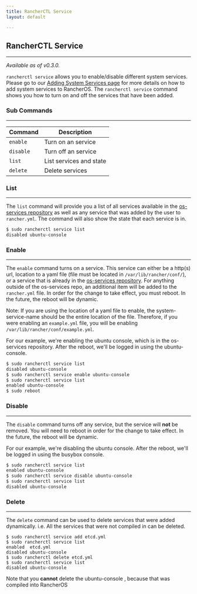 ```yaml
---
title: RancherCTL Service
layout: default

---
```


## RancherCTL Service
---
_Available as of v0.3.0._


`rancherctl service` allows you to enable/disable different system services. Please go to our [Adding System Services page]({{site.baseurl}}/docs/system-services/) for more details on how to add system services to RancherOS. The `rancherctl service` command shows you how to turn on and off the services that have been added.

### Sub Commands
---
|Command | Description |
|--------|-------------|
|`enable`	| Turn on an service|
|`disable`	|Turn off an service|
|`list`	|	List services and state|
|`delete`| Delete services|

### List
---
The `list` command will provide you a list of all services available in the [os-services repository](https://github.com/rancherio/os-services) as well as any service that was added by the user to `rancher.yml`. The command will also show the state that each service is in.

```bash
$ sudo rancherctl service list
disabled ubuntu-console
```

### Enable
---
The `enable` command turns on a service. This service can either be a http(s) url, location to a yaml file (file must be located in `/var/lib/rancher/conf/`), or  a service that is already in the [os-services repository](https://github.com/rancherio/os-services). For anything outside of the os-services repo, an additional item will be added to the `rancher.yml` file. In order for the change to take effect, you must reboot. In the future, the reboot will be dynamic.

Note: If you are using the location of a yaml file to enable, the system-service-name should be the entire location of the file. Therefore, if you were enabling an `example.yml` file, you will be enabling `/var/lib/rancher/conf/example.yml`.

For our example, we're enabling the ubuntu console, which is in the os-services repository. After the reboot, we'll be logged in using the ubuntu-console. 

```bash
$ sudo rancherctl service list
disabled ubuntu-console
$ sudo rancherctl service enable ubuntu-console
$ sudo rancherctl service list
enabled ubuntu-console
$ sudo reboot
```

### Disable
---
The `disable` command turns off any service, but the service will **not** be removed. You will need to reboot in order for the change to take effect. In the future, the reboot will be dynamic. 

For our example, we're disabling the ubuntu console. After the reboot, we'll be logged in using the busybox console.

```bash
$ sudo rancherctl service list
enabled ubuntu-console
$ sudo rancherctl service disable ubuntu-console
$ sudo rancherctl service list
disabled ubuntu-console
```

### Delete
---
The `delete` command can be used to delete services that were added dynamically. i.e. All the services that were not compiled in can be deleted. 

```
$ sudo rancherctl service add etcd.yml
$ sudo rancherctl service list
enabled  etcd.yml
disabled ubuntu-console
$ sudo rancherctl delete etcd.yml
$ sudo rancherctl service list
disabled ubuntu-console
```
Note that you **cannot** delete the ubuntu-console , because that was compiled into RancherOS

